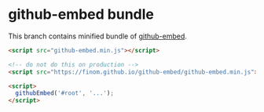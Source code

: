 # github-embed bundle

This branch contains minified bundle of [github-embed](https://github.com/finom/github-embed).

```html
<script src="github-embed.min.js"></script>
```

```html
<!-- do not do this on production -->
<script src="https://finom.github.io/github-embed/github-embed.min.js"></script>
```


```html
<script>
  githubEmbed('#root', '...');
</script>
```
